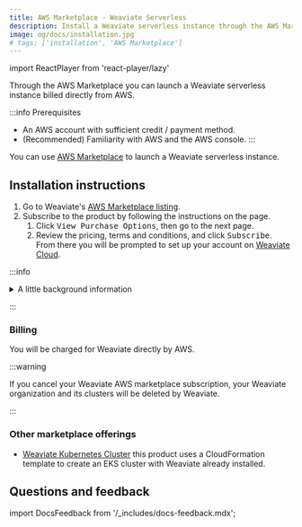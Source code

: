 ```yaml
---
title: AWS Marketplace - Weaviate Serverless
description: Install a Weaviate serverless instance through the AWS Marketplace for quick cloud deployment.
image: og/docs/installation.jpg
# tags: ['installation', 'AWS Marketplace']
---
```


import ReactPlayer from 'react-player/lazy'

<!-- NOTE: To show this page on the sidebar, remove the `sidebar_class_name: hidden` line above. -->

Through the AWS Marketplace you can launch a Weaviate serverless instance billed directly from AWS. 

:::info Prerequisites
- An AWS account with sufficient credit / payment method.
- (Recommended) Familiarity with AWS and the AWS console.
:::

You can use [AWS Marketplace](https://aws.amazon.com/marketplace/pp/prodview-ng2dfhb4yjoic?sr=0-3&ref_=beagle&applicationId=AWSMPContessa) to launch a Weaviate serverless instance.

## Installation instructions

1. Go to Weaviate's [AWS Marketplace listing](https://aws.amazon.com/marketplace/pp/prodview-ng2dfhb4yjoic?sr=0-3&ref_=beagle&applicationId=AWSMPContessa).
1. Subscribe to the product by following the instructions on the page. 
    1. Click <kbd>View Purchase Options</kbd>, then go to the next page.
    2. Review the pricing, terms and conditions, and click <kbd>Subscribe</kbd>. 
From there you will be prompted to set up your account on  [Weaviate Cloud](docs/cloud/index.mdx).

:::info
<details>

<summary> A little background information </summary>

- When you deploy Weaviate Serverless Cloud through the AWS Marketplace, you're subscribing to a Software as a Service (SaaS) solution that is specifically built for AWS customers. 

- AWS will notify you once your Weaviate serverless cluster is available. 

**This solution is ideal for:**

- Organizations requiring AWS billing integration. 
- Organizations with regulatory requirements who need specific regional deployments. 

</details>

:::

### Billing

You will be charged for Weaviate directly by AWS.

:::warning

If you cancel your Weaviate AWS marketplace subscription, your Weaviate organization and its clusters will be deleted by Weaviate.

:::

### Other marketplace offerings

- [Weaviate Kubernetes Cluster](https://aws.amazon.com/marketplace/pp/prodview-cicacyv63r43i?sr=0-1&ref_=beagle&applicationId=AWSMPContessa) this product uses a CloudFormation template to create an EKS cluster with Weaviate already installed. 

## Questions and feedback

import DocsFeedback from '/_includes/docs-feedback.mdx';

<DocsFeedback/>
